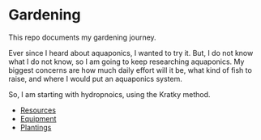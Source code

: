 # Gardening

This repo documents my gardening journey.

Ever since I heard about aquaponics, I wanted to try it. But, I do not know what I do not know, so I am going to keep researching aquaponics. My biggest concerns are how much daily effort will it be, what kind of fish to raise, and where I would put an aquaponics system.

So, I am starting with hydropnoics, using the Kratky method.

* [Resources](resources/README.md)
* [Equipment](equipment/README.md)
* [Plantings](plantings/README.md)

